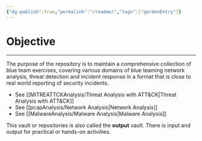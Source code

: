 ```yaml
---
{"dg-publish":true,"permalink":"/readme/","tags":["gardenEntry"]}
---
```


# Objective
---
The purpose of the repository is to maintain a comprehensive collection of blue team exercises, covering various domains of blue teaming network analysis, threat detection and incident response in a format that is close to real world reporting of security incidents.

- See [[MITREATTCKAnalysis/Threat Analysis with ATT&CK\|Threat Analysis with ATT&CK]]
- See [[pcapAnalysis/Network Analysis\|Network Analysis]]
- See [[MalwareAnalysis/Malware Analysis\|Malware Analysis]]

This vault or repositories is also called the **output** vault. There is input and output for practical or hands-on activities.




